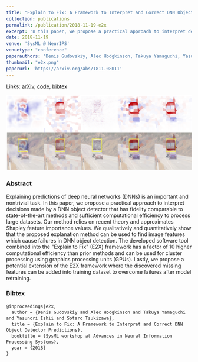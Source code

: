 ```yaml
---
title: "Explain to Fix: A Framework to Interpret and Correct DNN Object Detector Predictions"
collection: publications
permalink: /publication/2018-11-19-e2x
excerpt: 'n this paper, we propose a practical approach to interpret decisions made by a DNN object detector that has fidelity comparable to state-of-the-art methods and sufficient computational efficiency to process large datasets.'
date: 2018-11-19
venue: 'SysML @ NeurIPS'
venuetype: "conference"
paperauthors: 'Denis Gudovskiy, Alec Hodgkinson, Takuya Yamaguchi, Yasunori Ishii, Sotaro Tsukizawa'
thumbnail: "e2x.png"
paperurl: 'https://arxiv.org/abs/1811.08011'
---
```


Links: [arXiv](https://arxiv.org/abs/1811.08011), [code](https://github.com/gudovskiy/e2x), [bibtex](#bibtex)

![E2X](/images/e2x.png)

### Abstract
Explaining predictions of deep neural networks (DNNs) is an important and nontrivial task. In this paper, we propose a practical approach to interpret decisions made by a DNN object detector that has fidelity comparable to state-of-the-art methods and sufficient computational efficiency to process large datasets. Our method relies on recent theory and approximates Shapley feature importance values. We qualitatively and quantitatively show that the proposed explanation method can be used to find image features which cause failures in DNN object detection. The developed software tool combined into the "Explain to Fix" (E2X) framework has a factor of 10 higher computational efficiency than prior methods and can be used for cluster processing using graphics processing units (GPUs). Lastly, we propose a potential extension of the E2X framework where the discovered missing features can be added into training dataset to overcome failures after model retraining.

### Bibtex
```
@inproceedings{e2x,
  author = {Denis Gudovskiy and Alec Hodgkinson and Takuya Yamaguchi and Yasunori Ishii and Sotaro Tsukizawa},
  title = {Explain to Fix: A Framework to Interpret and Correct DNN Object Detector Predictions},
  booktitle = {SysML workshop at Advances in Neural Information Processing Systems},
  year = {2018}
}
```
